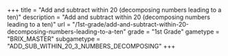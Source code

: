 +++
title = "Add and subtract within 20 (decomposing numbers leading to a ten)"
description = "Add and subtract within 20 (decomposing numbers leading to a ten)"
url = "/1st-grade/add-and-subtract-within-20-decomposing-numbers-leading-to-a-ten"
grade = "1st Grade"
gametype = "BRIX_MASTER"
subgametype = "ADD_SUB_WITHIN_20_3_NUMBERS_DECOMPOSING"
+++